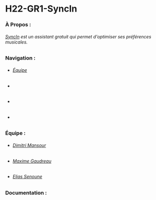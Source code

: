 # H22-GR1-SyncIn
### À Propos :
###### [SyncIn](https://github.com/LesGrailleurs/H22-GR1-SyncIn) est un assistant gratuit qui permet d'optimiser ses préférences musicales.

##

### Navigation :
- ###### [Équipe](https://github.com/LesGrailleurs/H22-GR1-SyncIn#%C3%A9quipe-)
- ###### [](https://github.com/LesGrailleurs/H22-GR1-SyncIn#%C3%A9quipe-)
- ###### [](https://github.com/LesGrailleurs/H22-GR1-SyncIn#%C3%A9quipe-)
- ###### [](https://github.com/LesGrailleurs/H22-GR1-SyncIn#%C3%A9quipe-)

##

### Équipe :
- ###### [Dimitri Mansour](https://github.com/LesGrailleurs)
- ###### [Maxime Gaudreau](https://github.com/LeFamil99)
- ###### [Elias Senoune]()

##

### Documentation :
